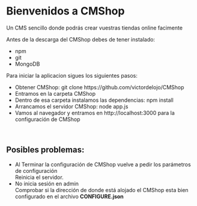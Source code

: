 <h1>Bienvenidos a CMShop</h1>

<p>Un CMS sencillo donde podrás crear vuestras tiendas online facimente</p>
<p>
Antes de la descarga del CMShop debes de tener instalado:
<ul>
<li>npm</li>
<li>git</li>
<li>MongoDB</li>
</ul>
</p>
<p>Para iniciar la aplicacion sigues los siguientes pasos:</p>
<ul>
<li>Obtener CMShop: git clone https://github.com/victordelojo/CMShop</li>
<li>Entramos en la carpeta CMShop</li>
<li>Dentro de esa carpeta instalamos las dependencias: npm install</li>
<li>Arrancamos el servidor CMShop: node app.js</li>
<li>Vamos al navegador y entramos en http://localhost:3000 para la configuración de CMShop</li>
</ul>
<br>
<h2>
Posibles problemas:
</h2>
<ul>
<li>
Al Terminar la configuración de CMShop vuelve a pedir los parámetros de configuración <br> Reinicia el servidor.
</li>
<li>
No inicia sesión en admin <br> Comprobar si la dirección de donde está alojado el CMShop esta bien configurado en el archivo <b>CONFIGURE.json</b>
</li>
</ul>

